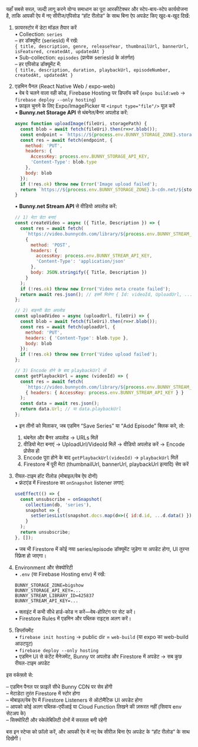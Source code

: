
यहाँ सबसे सरल, जल्दी लागू करने योग्य समाधान का पूरा आरकीटेक्चर और स्टेप-बाय-स्टेप कार्ययोजना है, ताकि आपकी ऐप में नए सीरीज/एपिसोड “हॉट रीलोड” के साथ बिना ऐप अपडेट किए खुद-ब-खुद दिखें:

1. फ़ायरस्टोर में डेटा मॉडल तैयार करें  
   • Collection: `series`  
     – हर डॉक्यूमेंट (seriesId) में रखें:  
       `{ title, description, genre, releaseYear, thumbnailUrl, bannerUrl, isFeatured, createdAt, updatedAt }`  
   • Sub-collection: `episodes` (प्रत्येक seriesId के अंतर्गत)  
     – हर एपिसोड डॉक्यूमेंट में:  
       `{ title, description, duration, playbackUrl, episodeNumber, createdAt, updatedAt }`

2. एडमिन पैनल (React Native Web / expo-web)  
   • वेब पे चलने वाला वही कोड, Firebase Hosting पर डिप्लॉय करें (`expo build:web` → `firebase deploy --only hosting`)  
   • फ़ाइल चुनने के लिए Expo/ImagePicker या `<input type="file"/>` यूज़ करें  
   • **Bunny.net Storage API** से थंबनेल/बैनर अपलोड करें:  
     ```js
     async function uploadImage(fileUri, storagePath) {
       const blob = await fetch(fileUri).then(r=>r.blob());
       const endpoint = `https://${process.env.BUNNY_STORAGE_ZONE}.storage.bunnycdn.com/${storagePath}`;
       const res = await fetch(endpoint, {
         method: 'PUT',
         headers: {
           AccessKey: process.env.BUNNY_STORAGE_API_KEY,
           'Content-Type': blob.type
         },
         body: blob
       });
       if (!res.ok) throw new Error('Image upload failed');
       return `https://${process.env.BUNNY_STORAGE_ZONE}.b-cdn.net/${storagePath}`;
     }
     ```  
   • **Bunny.net Stream API** से वीडियो अपलोड करें:  
     ```js
     // 1) मेटा डेटा बनाएं
     const createVideo = async ({ Title, Description }) => {
       const res = await fetch(
         `https://video.bunnycdn.com/library/${process.env.BUNNY_STREAM_LIBRARY_ID}/videos`,
         {
           method: 'POST',
           headers: {
             accessKey: process.env.BUNNY_STREAM_API_KEY,
             'Content-Type': 'application/json'
           },
           body: JSON.stringify({ Title, Description })
         }
       );
       if (!res.ok) throw new Error('Video meta create failed');
       return await res.json(); // इसमें मिलेगा { Id: videoId, UploadUrl, ... }
     };

     // 2) बाइनरी डेटा अपलोड
     const uploadVideo = async (uploadUrl, fileUri) => {
       const blob = await fetch(fileUri).then(r=>r.blob());
       const res = await fetch(uploadUrl, {
         method: 'PUT',
         headers: { 'Content-Type': blob.type },
         body: blob
       });
       if (!res.ok) throw new Error('Video upload failed');
     };

     // 3) Encode होने के बाद playbackUrl लें
     const getPlaybackUrl = async (videoId) => {
       const res = await fetch(
         `https://video.bunnycdn.com/library/${process.env.BUNNY_STREAM_LIBRARY_ID}/videos/${videoId}`,
         { headers: { AccessKey: process.env.BUNNY_STREAM_API_KEY } }
       );
       const data = await res.json();
       return data.Url; // या data.playbackUrl
     };
     ```  
   • इन तीनों को मिलाकर, जब एडमिन “Save Series” या “Add Episode” क्लिक करे, तो:  
     1. थंबनेल और बैनर अपलोड → URLs मिलें  
     2. वीडियो मेटा बनाएं → UploadUrl/VideoId मिलें → वीडियो अपलोड करें → Encode प्रोसेस हो  
     3. Encode पूरा होने के बाद `getPlaybackUrl(videoId)` → `playbackUrl` मिलें  
     4. Firestore में पूरी मेटा (thumbnailUrl, bannerUrl, playbackUrl इत्यादि) सेव करें  

3. रीयल-टाइम हॉट रीलोड (मोबाइल/वेब ऐप दोनों)  
   • फ्रंटएंड में Firestore का `onSnapshot` listener लगाएं:  
     ```js
     useEffect(() => {
       const unsubscribe = onSnapshot(
         collection(db, 'series'),
         snapshot => {
           setSeriesList(snapshot.docs.map(d=>({ id:d.id, ...d.data() })));
         }
       );
       return unsubscribe;
     }, []);
     ```  
   • जब भी Firestore में कोई नया series/episode डॉक्यूमेंट जुड़ेगा या अपडेट होगा, UI तुरन्त रिफ्रेश हो जाएगा।

4. Environment और सेक्योरिटी  
   • `.env` (या Firebase Hosting env) में रखें:  
     ```
     BUNNY_STORAGE_ZONE=bigshow
     BUNNY_STORAGE_API_KEY=...
     BUNNY_STREAM_LIBRARY_ID=425837
     BUNNY_STREAM_API_KEY=...
     ```  
   • क्लाइंट में कभी सीधे हार्ड-कोड न करें—वेब-होस्टिंग पर सेट करें।  
   • Firestore Rules में एडमिन और पब्लिक राइट्स अलग करें।

5. डिप्लॉयमेंट  
   • `firebase init hosting` → public dir = `web-build` (या expo का web-build आउटपुट)  
   • `firebase deploy --only hosting`  
   • एडमिन UI से कंटेंट मैनेजमेंट, Bunny पर अपलोड और Firestore में अपडेट → सब कुछ रीयल-टाइम अपडेट

इस वर्कफ़्लो से:

– एडमिन पैनल पर फ़ाइलें सीधे Bunny CDN पर सेव होंगी  
– मेटाडेटा तुरंत Firestore में स्टोर होगा  
– मोबाइल/वेब ऐप में Firestore Listeners से ऑटोमैटिक UI अपडेट होगा  
– आपको कोई अलग पब्लिक-एपीआई या Cloud Function लिखने की ज़रूरत नहीं (सिवाय env सेटअप के)  
– सिक्योरिटी और स्केलेबिलिटी दोनों में सरलता बनी रहेगी  

बस इन स्टेप्स को फ़ॉलो करें, और आपकी ऐप में नए वेब सीरीज़ बिना ऐप अपडेट के “हॉट रीलोड” के साथ दिखेंगी।
